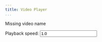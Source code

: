 ```yaml
---
title: Video Player
...
```


<div id="playhere">Missing video name</div>

Playback speed: <input type="text" id="speed" value="1.0" oninput="respeed()"/>

<a href="" id="download"></a>

<script type="text/javascript">
function loadVid() {
    var vid = location.hash.replace('#','media/')
    if (vid) {
        document.getElementById('playhere').innerHTML = '<video src="'+vid+'" controls style="max-width:100%">'
        document.getElementById('download').innerHTML = 'download '+vid.replace(/.*\//g, '')
        document.getElementById('download').href = vid
    }
}
loadVid();

function respeed() {
    let vid = document.querySelector('video')
    if (vid) vid.playbackRate = document.querySelector('#speed').value
}
</script>
